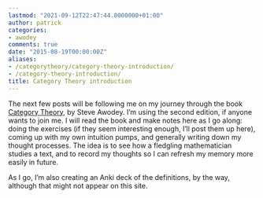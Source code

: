```yaml
---
lastmod: "2021-09-12T22:47:44.0000000+01:00"
author: patrick
categories:
- awodey
comments: true
date: "2015-08-19T00:00:00Z"
aliases:
- /categorytheory/category-theory-introduction/
- /category-theory-introduction/
title: Category Theory introduction
---
```


The next few posts will be following me on my journey through the book [Category Theory], by Steve Awodey. I’m using the second edition, if anyone wants to join me. I will read the book and make notes here as I go along: doing the exercises (if they seem interesting enough, I’ll post them up here), coming up with my own intuition pumps, and generally writing down my thought processes. The idea is to see how a fledgling mathematician studies a text, and to record my thoughts so I can refresh my memory more easily in future.

As I go, I’m also creating an Anki deck of the definitions, by the way, although that might not appear on this site.

[Category Theory]: http://ukcatalogue.oup.com/product/9780199237180.do
